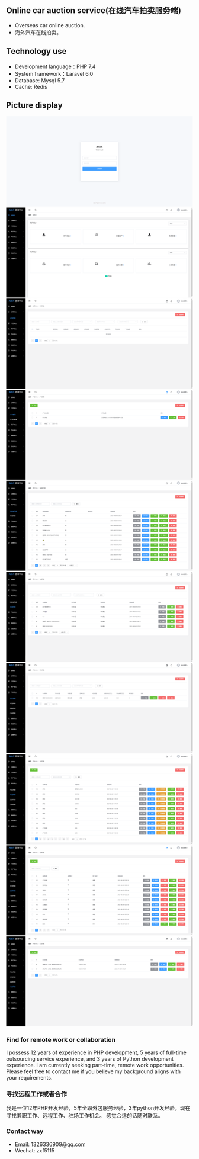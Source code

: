 ## Online car auction service(在线汽车拍卖服务端)
- Overseas car online auction.
- 海外汽车在线拍卖。


## Technology use
- Development language：PHP 7.4
- System framework：Laravel 6.0
- Database: Mysql 5.7
- Cache: Redis


## Picture display
![登录页](public/preview/1.png)
![首页](public/preview/2.png)
![订单列表页](public/preview/3.png)
![广告列表页](public/preview/4.png)
![消费者列表页](public/preview/5.png)
![车商列表页](public/preview/6.png)
![汽车列表页](public/preview/7.png)
![车型列表页](public/preview/8.png)
![品牌列表页](public/preview/9.png)
![门店列表页](public/preview/10.png)


### Find for remote work or collaboration
I possess 12 years of experience in PHP development, 5 years of full-time outsourcing service experience, and 3 years of Python development experience.  I am currently seeking part-time, remote work opportunities.  Please feel free to contact me if you believe my background aligns with your requirements.


### 寻找远程工作或者合作
我是一位12年PHP开发经验，5年全职外包服务经验，3年python开发经验。现在寻找兼职工作、远程工作、驻场工作机会。 感觉合适的话随时联系。


### Contact way
- Email: 1326336909@qq.com
- Wechat: zxf5115
